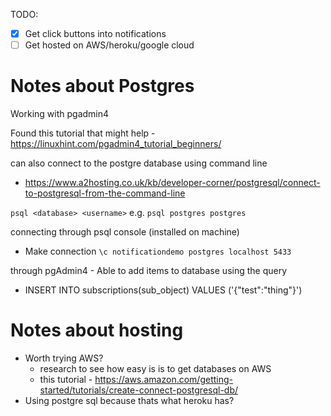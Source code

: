 TODO:
- [x] Get click buttons into notifications
- [ ] Get hosted on AWS/heroku/google cloud

# Notes about Postgres

Working with pgadmin4

Found this tutorial that might help - https://linuxhint.com/pgadmin4_tutorial_beginners/

can also connect to the postgre database using command line 
- https://www.a2hosting.co.uk/kb/developer-corner/postgresql/connect-to-postgresql-from-the-command-line

`psql <database> <username>`
e.g. `psql postgres postgres`

connecting through psql console (installed on machine)
- Make connection `\c notificationdemo postgres localhost 5433`


through pgAdmin4 -
Able to add items to database using the query
- INSERT INTO subscriptions(sub_object) VALUES ('{"test":"thing"}')

# Notes about hosting

- Worth trying AWS?
  - research to see how easy is is to get databases on AWS
  - this tutorial - https://aws.amazon.com/getting-started/tutorials/create-connect-postgresql-db/
- Using postgre sql because thats what heroku has?
